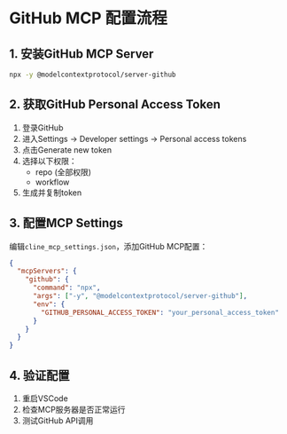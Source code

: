 # GitHub MCP 配置流程

## 1. 安装GitHub MCP Server
```bash
npx -y @modelcontextprotocol/server-github
```

## 2. 获取GitHub Personal Access Token
1. 登录GitHub
2. 进入Settings -> Developer settings -> Personal access tokens
3. 点击Generate new token
4. 选择以下权限：
   - repo (全部权限)
   - workflow
5. 生成并复制token

## 3. 配置MCP Settings
编辑`cline_mcp_settings.json`，添加GitHub MCP配置：
```json
{
  "mcpServers": {
    "github": {
      "command": "npx",
      "args": ["-y", "@modelcontextprotocol/server-github"],
      "env": {
        "GITHUB_PERSONAL_ACCESS_TOKEN": "your_personal_access_token"
      }
    }
  }
}
```

## 4. 验证配置
1. 重启VSCode
2. 检查MCP服务器是否正常运行
3. 测试GitHub API调用
